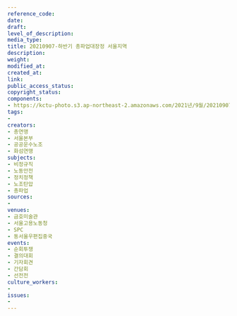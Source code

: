 ```yaml
---
reference_code: 
date: 
draft: 
level_of_description: 
media_type: 
title: 20210907-하반기 총파업대장정 서울지역
description: 
weight: 
modified_at: 
created_at: 
link: 
public_access_status: 
copyright_status: 
components:
- https://kctu-photo.s3.ap-northeast-2.amazonaws.com/2021년/9월/20210907-하반기+총파업대장정+서울지역/_R6X0155.jpg
tags:
- 
creators:
- 총연맹
- 서울본부
- 공공운수노조
- 화섬연맹
subjects:
- 비정규직
- 노동안전
- 정치정책
- 노조탄압
- 총파업
sources:
- 
venues:
- 금호미술관
- 서울고용노동청
- SPC
- 동서울우편집중국
events:
- 순회투쟁
- 결의대회
- 기자회견
- 간담회
- 선전전
culture_workers:
- 
issues:
- 
---
```

